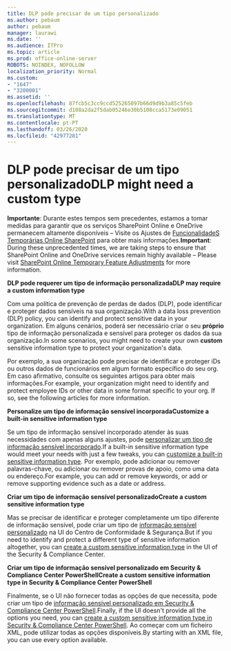 ```yaml
---
title: DLP pode precisar de um tipo personalizado
ms.author: pebaum
author: pebaum
manager: laurawi
ms.date: ''
ms.audience: ITPro
ms.topic: article
ms.prod: office-online-server
ROBOTS: NOINDEX, NOFOLLOW
localization_priority: Normal
ms.custom:
- "1647"
- "3200001"
ms.assetid: ''
ms.openlocfilehash: 87fcb5c3cc9ccd525265097b66d9d9b3a85c5feb
ms.sourcegitcommit: d108a2da2f5dab05246e30b5108cca5173e09051
ms.translationtype: MT
ms.contentlocale: pt-PT
ms.lasthandoff: 03/26/2020
ms.locfileid: "42977281"
---
```

# <a name="dlp-might-need-a-custom-type"></a><span data-ttu-id="18d36-102">DLP pode precisar de um tipo personalizado</span><span class="sxs-lookup"><span data-stu-id="18d36-102">DLP might need a custom type</span></span>

<span data-ttu-id="18d36-103">**Importante**: Durante estes tempos sem precedentes, estamos a tomar medidas para garantir que os serviços SharePoint Online e OneDrive permanecem altamente disponíveis – Visite os Ajustes de [FuncionalidadeS Temporárias Online SharePoint](https://aka.ms/ODSPAdjustments) para obter mais informações.</span><span class="sxs-lookup"><span data-stu-id="18d36-103">**Important**: During these unprecedented times, we are taking steps to ensure that SharePoint Online and OneDrive services remain highly available – Please visit [SharePoint Online Temporary Feature Adjustments](https://aka.ms/ODSPAdjustments) for more information.</span></span>

<span data-ttu-id="18d36-104">**DLP pode requerer um tipo de informação personalizada**</span><span class="sxs-lookup"><span data-stu-id="18d36-104">**DLP may require a custom information type**</span></span>

<span data-ttu-id="18d36-105">Com uma política de prevenção de perdas de dados (DLP), pode identificar e proteger dados sensíveis na sua organização.</span><span class="sxs-lookup"><span data-stu-id="18d36-105">With a data loss prevention (DLP) policy, you can identify and protect sensitive data in your organization.</span></span> <span data-ttu-id="18d36-106">Em alguns cenários, poderá ser necessário criar o seu **próprio** tipo de informação personalizada e sensível para proteger os dados da sua organização.</span><span class="sxs-lookup"><span data-stu-id="18d36-106">In some scenarios, you might need to create your own **custom** sensitive information type to protect your organization's data.</span></span>

<span data-ttu-id="18d36-107">Por exemplo, a sua organização pode precisar de identificar e proteger iDs ou outros dados de funcionários em algum formato específico do seu org. Em caso afirmativo, consulte os seguintes artigos para obter mais informações.</span><span class="sxs-lookup"><span data-stu-id="18d36-107">For example, your organization might need to identify and protect employee IDs or other data in some format specific to your org. If so, see the following articles for more information.</span></span>
  
 <span data-ttu-id="18d36-108">**Personalize um tipo de informação sensível incorporada**</span><span class="sxs-lookup"><span data-stu-id="18d36-108">**Customize a built-in sensitive information type**</span></span>
  
<span data-ttu-id="18d36-109">Se um tipo de informação sensível incorporado atender às suas necessidades com apenas alguns ajustes, pode [personalizar um tipo de informação sensível incorporado](https://docs.microsoft.com/office365/securitycompliance/customize-a-built-in-sensitive-information-type).</span><span class="sxs-lookup"><span data-stu-id="18d36-109">If a built-in sensitive information type would meet your needs with just a few tweaks, you can [customize a built-in sensitive information type](https://docs.microsoft.com/office365/securitycompliance/customize-a-built-in-sensitive-information-type).</span></span> <span data-ttu-id="18d36-110">Por exemplo, pode adicionar ou remover palavras-chave, ou adicionar ou remover provas de apoio, como uma data ou endereço.</span><span class="sxs-lookup"><span data-stu-id="18d36-110">For example, you can add or remove keywords, or add or remove supporting evidence such as a date or address.</span></span>
  
 <span data-ttu-id="18d36-111">**Criar um tipo de informação sensível personalizado**</span><span class="sxs-lookup"><span data-stu-id="18d36-111">**Create a custom sensitive information type**</span></span>
  
<span data-ttu-id="18d36-112">Mas se precisar de identificar e proteger completamente um tipo diferente de informação sensível, pode criar um tipo de [informação sensível personalizado](https://docs.microsoft.com/office365/securitycompliance/create-a-custom-sensitive-information-type) na UI do Centro de Conformidade & Segurança.</span><span class="sxs-lookup"><span data-stu-id="18d36-112">But if you need to identify and protect a different type of sensitive information altogether, you can [create a custom sensitive information type](https://docs.microsoft.com/office365/securitycompliance/create-a-custom-sensitive-information-type) in the UI of the Security & Compliance Center.</span></span>
  
<span data-ttu-id="18d36-113">**Criar um tipo de informação sensível personalizado em Security & Compliance Center PowerShell**</span><span class="sxs-lookup"><span data-stu-id="18d36-113">**Create a custom sensitive information type in Security & Compliance Center PowerShell**</span></span>

<span data-ttu-id="18d36-114">Finalmente, se o UI não fornecer todas as opções de que necessita, pode criar um tipo de [informação sensível personalizado em Security & Compliance Center PowerShell](https://docs.microsoft.com/office365/securitycompliance/create-a-custom-sensitive-information-type-in-scc-powershell).</span><span class="sxs-lookup"><span data-stu-id="18d36-114">Finally, if the UI doesn't provide all the options you need, you can [create a custom sensitive information type in Security & Compliance Center PowerShell](https://docs.microsoft.com/office365/securitycompliance/create-a-custom-sensitive-information-type-in-scc-powershell).</span></span> <span data-ttu-id="18d36-115">Ao começar com um ficheiro XML, pode utilizar todas as opções disponíveis.</span><span class="sxs-lookup"><span data-stu-id="18d36-115">By starting with an XML file, you can use every option available.</span></span>
